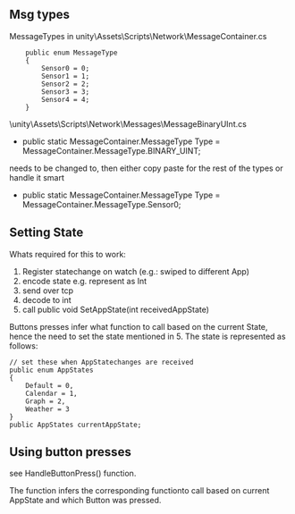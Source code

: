## Msg types
MessageTypes in unity\Assets\Scripts\Network\MessageContainer.cs

        public enum MessageType
        {
            Sensor0 = 0;
            Sensor1 = 1;
            Sensor2 = 2;
            Sensor3 = 3;
            Sensor4 = 4;
        }

\unity\Assets\Scripts\Network\Messages\MessageBinaryUInt.cs

- public static MessageContainer.MessageType Type = MessageContainer.MessageType.BINARY_UINT;

needs to be changed to, then either copy paste for the rest of the types or handle it smart

- public static MessageContainer.MessageType Type = MessageContainer.MessageType.Sensor0;

## Setting State
Whats required for this to work:

1. Register statechange on watch (e.g.: swiped to different App)
2. encode state e.g. represent as Int
3. send over tcp
4. decode to int
5. call public void SetAppState(int receivedAppState)

Buttons presses infer what function to call based on the current State, hence the need to set the state mentioned in 5. The state is represented as follows:

    // set these when AppStatechanges are received
    public enum AppStates
    {
        Default = 0,
        Calendar = 1,
        Graph = 2,
        Weather = 3
    }
    public AppStates currentAppState;


## Using button presses

see HandleButtonPress() function.

The function infers the corresponding functionto call based on current AppState and which Button was pressed.